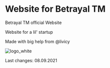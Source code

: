 # Website for Betrayal TM

Betrayal TM official Website

Website for a lil' startup

Made with big help from @livicy



![logo_white](https://user-images.githubusercontent.com/54060284/113662984-75819c80-96a9-11eb-8d5e-d9d57a80d24a.png)


Last changes:
08.09.2021
 
